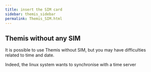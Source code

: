 ```yaml
---
title: insert the SIM card
sidebar: themis_sidebar
permalink: Themis_SIM.html
---
```


## Themis without any SIM

It is possible to use Themis without SIM, but you may have difficulties related to time and date.

Indeed, the linux system wants to synchronise with a time server